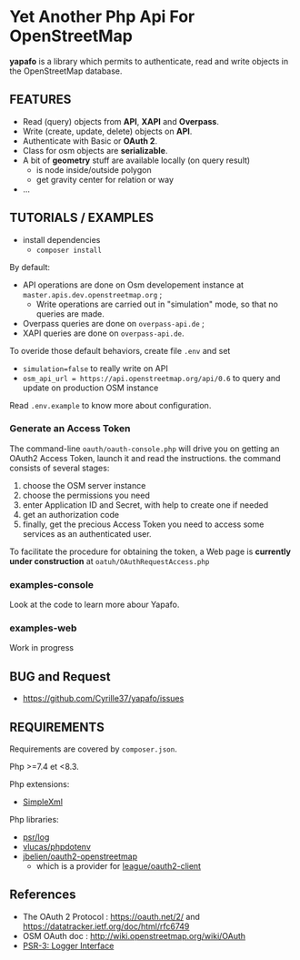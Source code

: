# Yet Another Php Api For OpenStreetMap

**yapafo** is a library which permits to authenticate, read and write objects in the OpenStreetMap database.

## FEATURES

- Read (query) objects from **API**, **XAPI** and **Overpass**.
- Write (create, update, delete) objects on **API**.
- Authenticate with Basic or **OAuth 2**.
- Class for osm objects are **serializable**.
- A bit of **geometry** stuff are available locally (on query result)
  - is node inside/outside polygon
  - get gravity center for relation or way
- ...

## TUTORIALS / EXAMPLES

- install dependencies
  - `composer install`

By default:
  - API operations are done on Osm developement instance at `master.apis.dev.openstreetmap.org` ;
    - Write operations are carried out in "simulation" mode, so that no queries are made.
  - Overpass queries are done on `overpass-api.de` ;
  - XAPI  queries are done on `overpass-api.de`.

To overide those default behaviors, create file `.env` and set
  - `simulation=false` to really write on API
  - `osm_api_url = https://api.openstreetmap.org/api/0.6` to query and update on production OSM instance

Read `.env.example` to know more about configuration.

### Generate an Access Token

The command-line `oauth/oauth-console.php` will drive you on getting an OAuth2 Access Token, launch it and read the instructions.
the command consists of several stages:
1. choose the OSM server instance
2. choose the permissions you need
3. enter Application ID and Secret, with help to create one if needed
4. get an authorization code
5. finally, get the precious Access Token you need to access some services as an authenticated user.

To facilitate the procedure for obtaining the token, a Web page is **currently under construction** at `oatuh/OAuthRequestAccess.php`

### examples-console

Look at the code to learn more abour Yapafo.

### examples-web

Work in progress

## BUG and Request

- https://github.com/Cyrille37/yapafo/issues

## REQUIREMENTS

Requirements are covered by `composer.json`.

Php >=7.4 et <8.3.

Php extensions:

- [SimpleXml](https://www.php.net/manual/en/book.simplexml.php)

Php libraries:

- [psr/log](https://github.com/php-fig/log)
- [vlucas/phpdotenv](https://github.com/vlucas/phpdotenv)
- [jbelien/oauth2-openstreetmap](https://github.com/jbelien/oauth2-openstreetmap)
  - which is a provider for [league/oauth2-client](https://github.com/thephpleague/oauth2-client)

## References

- The OAuth 2 Protocol : https://oauth.net/2/ and https://datatracker.ietf.org/doc/html/rfc6749
- OSM OAuth doc : http://wiki.openstreetmap.org/wiki/OAuth
- [PSR-3: Logger Interface](https://www.php-fig.org/psr/psr-3/)

